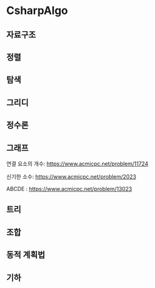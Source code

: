 # CsharpAlgo

## 자료구조

## 정렬

## 탐색

## 그리디

## 정수론

## 그래프

연결 요소의 개수: https://www.acmicpc.net/problem/11724

신기한 소수: https://www.acmicpc.net/problem/2023

ABCDE : https://www.acmicpc.net/problem/13023

## 트리

## 조합

## 동적 계획법

## 기하
